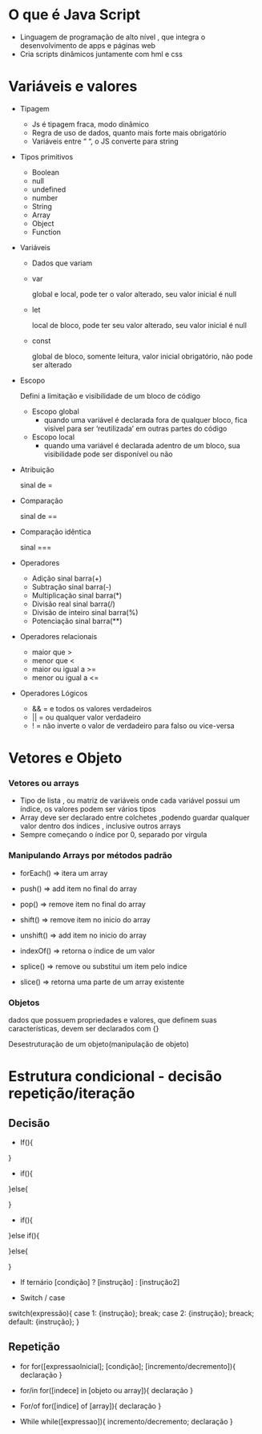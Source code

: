 # **O que é Java Script**

- Linguagem de programação de alto nível , que integra o desenvolvimento de apps e páginas web
- Cria scripts dinâmicos juntamente com hml e css

# **Variáveis e valores**

- Tipagem
    - Js é tipagem fraca, modo dinâmico
    - Regra de uso de dados, quanto mais forte mais obrigatório
    - Variáveis entre “ “, o JS converte para string
- Tipos primitivos
    - Boolean
    - null
    - undefined
    - number
    - String
    - Array
    - Object
    - Function
    
- Variáveis
    - Dados que variam
    - var
        
        global e local, pode ter o valor alterado, seu valor inicial é null
        
    - let
        
        local de bloco, pode ter seu valor alterado, seu valor inicial é null
        
    - const
        
        global de bloco, somente leitura, valor inicial obrigatório, não pode ser alterado
        
    
- Escopo
    
    Defini a limitação e visibilidade de um bloco de código
    
    - Escopo global
        - quando uma variável é declarada fora de qualquer bloco, fica visível para ser ‘reutilizada’ em outras partes do código
    - Escopo local
        - quando uma variável é declarada adentro de um bloco, sua visibilidade pode ser disponível ou não
    
- Atribuição
    
    sinal de = 
    
- Comparação
    
    sinal de ==
    
- Comparação idêntica
    
    sinal ===
    
- Operadores
    - Adição  sinal barra(+)
    - Subtração  sinal barra(-)
    - Multiplicação  sinal barra(*)
    - Divisão real sinal barra(/)
    - Divisão de inteiro  sinal barra(%)
    - Potenciação  sinal barra(**)

- Operadores relacionais
    - maior que >
    - menor que <
    - maior ou igual a >=
    - menor ou igual a <=

- Operadores Lógicos
    - && = e todos os valores verdadeiros
    - || = ou qualquer valor verdadeiro
    - ! = não inverte o valor de verdadeiro para falso ou vice-versa


# **Vetores e Objeto**

### Vetores ou arrays

- Tipo de lista , ou matriz de variáveis onde cada variável possui um índice, os valores podem ser vários tipos
- Array deve ser declarado entre colchetes ,podendo guardar qualquer valor dentro dos índices , inclusive outros arrays
- Sempre começando o índice por 0, separado por vírgula

### Manipulando Arrays por métodos padrão

- forEach() ⇒ itera um array

- push() ⇒ add item no final do array

- pop() ⇒ remove item no final do array

- shift() ⇒ remove item no inicio do array

- unshift() ⇒ add item no inicio do array

- indexOf() ⇒ retorna o índice de um valor

- splice() ⇒ remove ou substitui um item pelo indice

- slice() ⇒ retorna uma parte de um array existente


### Objetos
dados que possuem propriedades e valores, que definem suas características, devem ser declarados com {}

Desestruturação de um objeto(manipulação de objeto)

# **Estrutura condicional - decisão repetição/iteração**


## Decisão

- If(){

}

- if(){

}else{

}

- if(){

}else if(){


}else{


}

- If ternário
[condição] ? [instrução] : [instrução2]

- Switch / case

switch(expressão){
    case 1:
        {instrução};
        break;
    case 2:
        {instrução};
        breack;
    default:
        {instrução};
}

## Repetição

- for
    for([expressaoInicial]; [condição]; [incremento/decremento]){
        declaração
}

- for/in
    for([indece] in [objeto ou array]){
        declaração
    }

- For/of
    for([indice] of [array]){
        declaração
    }

- While
    while([expressao]){
        incremento/decremento;
          declaração
    }